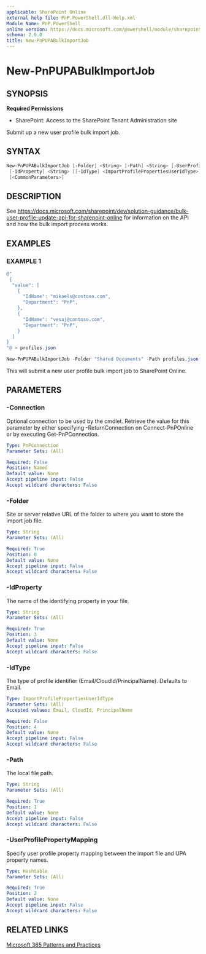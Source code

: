 ```yaml
---
applicable: SharePoint Online
external help file: PnP.PowerShell.dll-Help.xml
Module Name: PnP.PowerShell
online version: https://docs.microsoft.com/powershell/module/sharepoint-pnp/new-pnpupabulkimportjob
schema: 2.0.0
title: New-PnPUPABulkImportJob
---
```


# New-PnPUPABulkImportJob

## SYNOPSIS

**Required Permissions**

* SharePoint: Access to the SharePoint Tenant Administration site

Submit up a new user profile bulk import job.

## SYNTAX

```powershell
New-PnPUPABulkImportJob [-Folder] <String> [-Path] <String> [-UserProfilePropertyMapping] <Hashtable>
 [-IdProperty] <String> [[-IdType] <ImportProfilePropertiesUserIdType>] [-Connection <PnPConnection>]
 [<CommonParameters>]
```

## DESCRIPTION
See https://docs.microsoft.com/sharepoint/dev/solution-guidance/bulk-user-profile-update-api-for-sharepoint-online for information on the API and how the bulk import process works.

## EXAMPLES

### EXAMPLE 1
```powershell
@" 
 {
  "value": [
    {
      "IdName": "mikaels@contoso.com",
      "Department": "PnP",
    },
	{
      "IdName": "vesaj@contoso.com",
      "Department": "PnP",
    }    
  ]
}
"@ > profiles.json

New-PnPUPABulkImportJob -Folder "Shared Documents" -Path profiles.json -IdProperty "IdName" -UserProfilePropertyMapping @{"Department"="Department"}
```

This will submit a new user profile bulk import job to SharePoint Online.

## PARAMETERS

### -Connection
Optional connection to be used by the cmdlet. Retrieve the value for this parameter by either specifying -ReturnConnection on Connect-PnPOnline or by executing Get-PnPConnection.

```yaml
Type: PnPConnection
Parameter Sets: (All)

Required: False
Position: Named
Default value: None
Accept pipeline input: False
Accept wildcard characters: False
```

### -Folder
Site or server relative URL of the folder to where you want to store the import job file.

```yaml
Type: String
Parameter Sets: (All)

Required: True
Position: 0
Default value: None
Accept pipeline input: False
Accept wildcard characters: False
```

### -IdProperty
The name of the identifying property in your file.

```yaml
Type: String
Parameter Sets: (All)

Required: True
Position: 3
Default value: None
Accept pipeline input: False
Accept wildcard characters: False
```

### -IdType
The type of profile identifier (Email/CloudId/PrincipalName). Defaults to Email.

```yaml
Type: ImportProfilePropertiesUserIdType
Parameter Sets: (All)
Accepted values: Email, CloudId, PrincipalName

Required: False
Position: 4
Default value: None
Accept pipeline input: False
Accept wildcard characters: False
```

### -Path
The local file path.

```yaml
Type: String
Parameter Sets: (All)

Required: True
Position: 1
Default value: None
Accept pipeline input: False
Accept wildcard characters: False
```

### -UserProfilePropertyMapping
Specify user profile property mapping between the import file and UPA property names.

```yaml
Type: Hashtable
Parameter Sets: (All)

Required: True
Position: 2
Default value: None
Accept pipeline input: False
Accept wildcard characters: False
```

## RELATED LINKS

[Microsoft 365 Patterns and Practices](https://aka.ms/m365pnp)